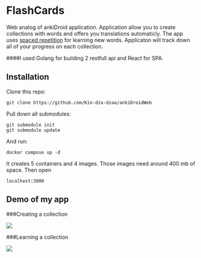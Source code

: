 FlashCards
=======

Web analog of ankiDroid application. Application allow you to create collections with words and offers you translations automaticly. 
The app uses [spaced repetition](https://en.wikipedia.org/wiki/Spaced_repetition) for learning new words.
Applicaton will track down all of your progress on each collection.

####I used Golang for building 2 restfull api and React for SPA. 

Installation
------------

Clone this repo: 
	
	git clone https://github.com/Kin-dza-dzaa/ankiDroidWeb

Pull down all submodules:

	git submodule init
	git submodule update

And run:
	
	docker compose up -d

It creates 5 containers and 4 images. Those images need around 400 mb of space.
Then open 
	
	localhost:3000


Demo of my app
------------

###Creating a collection

![](https://github.com/Kin-dza-dzaa/ankiDroidWeb/spa_build/create_collection.gif)


###Learning a collection


![](https://github.com/Kin-dza-dzaa/ankiDroidWeb/spa_build/learn_collection.gif)